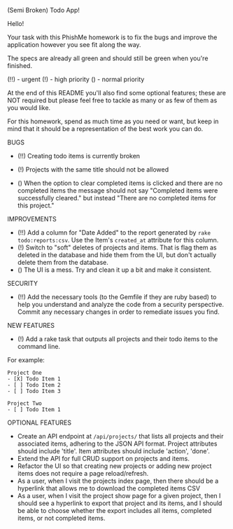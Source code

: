 (Semi Broken) Todo App!

Hello!

Your task with this PhishMe homework is to fix the bugs and improve the application however you see fit along the way.

The specs are already all green and should still be green when you're finished.

(!!) - urgent
(!) - high priority
() - normal priority

At the end of this README you'll also find some optional features; these are NOT required but please feel free to tackle as many or as few of them as you would like.

For this homework, spend as much time as you need or want, but keep in mind that it should be a representation of the best work you can do.

BUGS

- (!!) Creating todo items is currently broken

- (!) Projects with the same title should not be allowed

- () When the option to clear completed items is clicked and there are no
  completed items the message should not say "Completed items were successfully
  cleared." but instead "There are no completed items for this project."

IMPROVEMENTS

- (!!) Add a column for "Date Added" to the report generated by `rake todo:reports:csv`.
  Use the Item's `created_at` attribute for this column.
- (!) Switch to "soft" deletes of projects and items. That is flag them as
  deleted in the database and hide them from the UI, but don't actually delete
  them from the database.
- () The UI is a mess. Try and clean it up a bit and make it consistent.

SECURITY

- (!!) Add the necessary tools (to the Gemfile if they are ruby based) to help
  you understand and analyze the code from a security perspective.
  Commit any necessary changes in order to remediate issues you find.

NEW FEATURES

- (!) Add a rake task that outputs all projects and their todo items to the command line.

For example:

    Project One
    - [X] Todo Item 1
    - [ ] Todo Item 2
    - [ ] Todo Item 3

    Project Two
    - [ ] Todo Item 1

OPTIONAL FEATURES

- Create an API endpoint at `/api/projects/` that lists all projects and their associated items, adhering to the JSON API format.  Project attributes should include 'title'.  Item attributes should include 'action', 'done'.
- Extend the API for full CRUD support on projects and items.
- Refactor the UI so that creating new projects or adding new project items does not require a page reload/refresh.
- As a user, when I visit the projects index page, then there should be a hyperlink that allows me to download the completed items CSV
- As a user, when I visit the project show page for a given project, then I should see a hyperlink to export that project and its items, and I should be able to choose whether the export includes all items, completed items, or not completed items.
